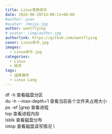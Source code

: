 ```yaml
---
title: Linux常用命令
date: 2024-08-20T14:00:11+08:00
#author: yuan
#avatar: /me/yy.jpg
author: wantflying
# avatar: /img/author.jpg
authorlink: https://github.com/wantflying
cover: Linux命令.jpg
images:
  - Linux命令.jpg
categories:
  - Linux
  - 技术
tags:
  - 运维操作
  - Linux Lang
---
```

df -h 查看磁盘分区 \
du -h --max-depth=1 查看当前各个文件夹占用大小 \
ps -ef |grep  查看进程 \
top 查看进程内存 \
lsblk 查看磁盘分布 \
iotop 查看磁盘读写情况 \

